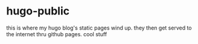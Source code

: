 # hugo-public

this is where my hugo blog's static pages wind up. they then get served to the internet thru github pages. cool stuff
